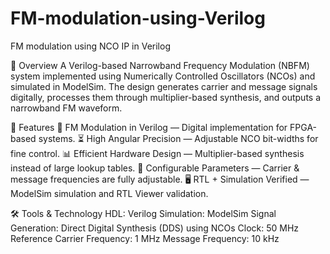 # FM-modulation-using-Verilog
FM modulation using NCO IP in Verilog


📌 Overview
A Verilog-based Narrowband Frequency Modulation (NBFM) system implemented using Numerically Controlled Oscillators (NCOs) and simulated in ModelSim. The design generates carrier and message signals digitally, processes them through multiplier-based synthesis, and outputs a narrowband FM waveform.

🔹 Features
📡 FM Modulation in Verilog — Digital implementation for FPGA-based systems.
⏳ High Angular Precision — Adjustable NCO bit-widths for fine control.
📊 Efficient Hardware Design — Multiplier-based synthesis instead of large lookup tables.
🔄 Configurable Parameters — Carrier & message frequencies are fully adjustable.
🖥 RTL + Simulation Verified — ModelSim simulation and RTL Viewer validation.

🛠 Tools & Technology
HDL: Verilog
Simulation: ModelSim
Signal Generation: Direct Digital Synthesis (DDS) using NCOs
Clock: 50 MHz Reference
Carrier Frequency: 1 MHz
Message Frequency: 10 kHz



